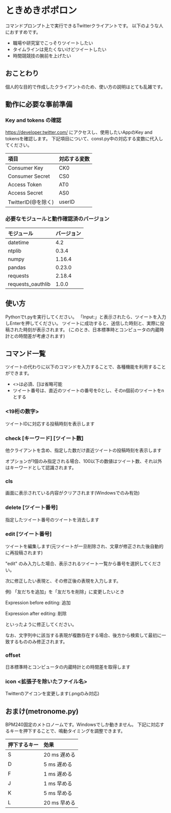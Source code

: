 # ときめきポポロン

コマンドプロンプト上で実行できるTwitterクライアントです。
以下のような人におすすめです。

* 職場や研究室でこっそりツイートしたい
* タイムラインは見たくないけどツイートしたい
* 時間競競技の腕前を上げたい

## おことわり

個人的な目的で作成したクライアントのため、使い方の説明はとても乱雑です。

## 動作に必要な事前準備

### Key and tokens の確認

https://developer.twitter.com/ にアクセスし、使用したいAppのKey and tokensを確認します。
下記項目について、const.py中の対応する変数に代入してください。

|項目|対応する変数|
|:---|:---|
|Consumer Key|CK0|
|Consumer Secret|CS0|
|Access Token|AT0|
|Access Secret|AS0|
|TwitterID(@を除く)|userID|

### 必要なモジュールと動作確認済のバージョン

|モジュール|バージョン|
|:---|:---|
|datetime|4.2|
|ntplib|0.3.4|
|numpy|1.16.4|
|pandas|0.23.0|
|requests|2.18.4|
|requests_oauthlib|1.0.0|

## 使い方

Pythonでt.pyを実行してください。
「Input:」と表示されたら、ツイートを入力しEnterを押してください。
ツイートに成功すると、送信した時刻と、実際に投稿された時刻が表示されます。
(このとき、日本標準時とコンピュータの内蔵時計との時間差が考慮されます)

## コマンド一覧

ツイートの代わりに以下のコマンドを入力することで、各種機能を利用することができます。

* <>は必須、[]は省略可能
* ツイート番号は、直近のツイートの番号を0とし、そのn個前のツイートをnとする

### <19桁の数字>
ツイートIDに対応する投稿時刻を表示します

### check [キーワード] [ツイート数]
他クライアントを含め、指定した数だけ直近ツイートの投稿時刻を表示します

オプションが1個のみ指定される場合、100以下の数値はツイート数、それ以外はキーワードとして認識されます。

### cls
画面に表示されている内容がクリアされます(Windowsでのみ有効)

### delete [ツイート番号]
指定したツイート番号のツイートを消去します

### edit [ツイート番号]
ツイートを編集します(元ツイートが一旦削除され、文章が修正された後自動的に再投稿されます)

"edit" のみ入力した場合、表示されるツイート一覧から番号を選択してください。

次に修正したい表現と、その修正後の表現を入力します。

例) 「友だちを追加」を「友だちを削除」に変更したいとき

Expression before editing: 追加

Expression after editing: 削除

といったように修正してください。

なお、文字列中に該当する表現が複数存在する場合、後方から検索して最初に一致するもののみ修正されます。

### offset
日本標準時とコンピュータの内蔵時計との時間差を取得します

### icon <拡張子を除いたファイル名>
Twitterのアイコンを変更します(.pngのみ対応)

## おまけ(metronome.py)
BPM240固定のメトロノームです。Windowsでしか動きません。
下記に対応するキーを押下することで、鳴動タイミングを調整できます。

|押下するキー|効果|
|:---|:---|
|S|20 ms 遅める|
|D| 5 ms 遅める|
|F| 1 ms 遅める|
|J| 1 ms 早める|
|K| 5 ms 早める|
|L|20 ms 早める|